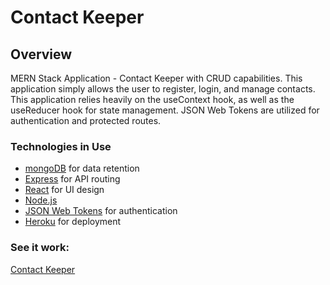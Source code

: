 # Contact Keeper

## Overview

MERN Stack Application - Contact Keeper with CRUD capabilities. This application simply allows the user to 
register, login, and manage contacts. This application relies heavily on the useContext hook, as well as the useReducer hook for state management. JSON Web Tokens are utilized for authentication and protected routes.

### Technologies in Use

- [mongoDB](https://www.mongodb.com/) for data retention
- [Express](https://expressjs.com/) for API routing
- [React](https://reactjs.org/) for UI design
- [Node.js](https://nodejs.org/en/)
- [JSON Web Tokens](https://jwt.io) for authentication
- [Heroku](https://www.heroku.com/) for deployment

### See it work:

[Contact Keeper](https://mysterious-beyond-59548.herokuapp.com/login)